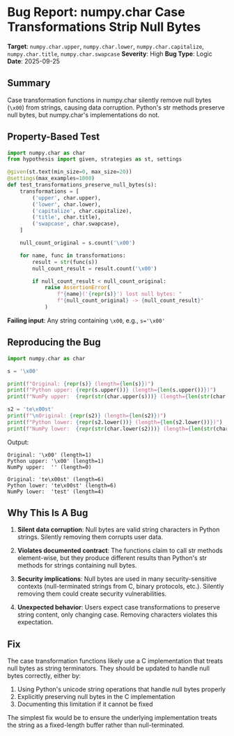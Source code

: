 # Bug Report: numpy.char Case Transformations Strip Null Bytes

**Target**: `numpy.char.upper`, `numpy.char.lower`, `numpy.char.capitalize`, `numpy.char.title`, `numpy.char.swapcase`
**Severity**: High
**Bug Type**: Logic
**Date**: 2025-09-25

## Summary

Case transformation functions in numpy.char silently remove null bytes (`\x00`) from strings, causing data corruption. Python's str methods preserve null bytes, but numpy.char's implementations do not.

## Property-Based Test

```python
import numpy.char as char
from hypothesis import given, strategies as st, settings

@given(st.text(min_size=0, max_size=20))
@settings(max_examples=1000)
def test_transformations_preserve_null_bytes(s):
    transformations = [
        ('upper', char.upper),
        ('lower', char.lower),
        ('capitalize', char.capitalize),
        ('title', char.title),
        ('swapcase', char.swapcase),
    ]

    null_count_original = s.count('\x00')

    for name, func in transformations:
        result = str(func(s))
        null_count_result = result.count('\x00')

        if null_count_result < null_count_original:
            raise AssertionError(
                f"{name}('{repr(s)}') lost null bytes: "
                f"{null_count_original} -> {null_count_result}"
            )
```

**Failing input**: Any string containing `\x00`, e.g., `s='\x00'`

## Reproducing the Bug

```python
import numpy.char as char

s = '\x00'

print(f"Original: {repr(s)} (length={len(s)})")
print(f"Python upper: {repr(s.upper())} (length={len(s.upper())})")
print(f"NumPy upper:  {repr(str(char.upper(s)))} (length={len(str(char.upper(s)))})")

s2 = 'te\x00st'
print(f"\nOriginal: {repr(s2)} (length={len(s2)})")
print(f"Python lower: {repr(s2.lower())} (length={len(s2.lower())})")
print(f"NumPy lower:  {repr(str(char.lower(s2)))} (length={len(str(char.lower(s2)))})")
```

Output:
```
Original: '\x00' (length=1)
Python upper: '\x00' (length=1)
NumPy upper:  '' (length=0)

Original: 'te\x00st' (length=6)
Python lower: 'te\x00st' (length=6)
NumPy lower:  'test' (length=4)
```

## Why This Is A Bug

1. **Silent data corruption**: Null bytes are valid string characters in Python strings. Silently removing them corrupts user data.

2. **Violates documented contract**: The functions claim to call str methods element-wise, but they produce different results than Python's str methods for strings containing null bytes.

3. **Security implications**: Null bytes are used in many security-sensitive contexts (null-terminated strings from C, binary protocols, etc.). Silently removing them could create security vulnerabilities.

4. **Unexpected behavior**: Users expect case transformations to preserve string content, only changing case. Removing characters violates this expectation.

## Fix

The case transformation functions likely use a C implementation that treats null bytes as string terminators. They should be updated to handle null bytes correctly, either by:

1. Using Python's unicode string operations that handle null bytes properly
2. Explicitly preserving null bytes in the C implementation
3. Documenting this limitation if it cannot be fixed

The simplest fix would be to ensure the underlying implementation treats the string as a fixed-length buffer rather than null-terminated.